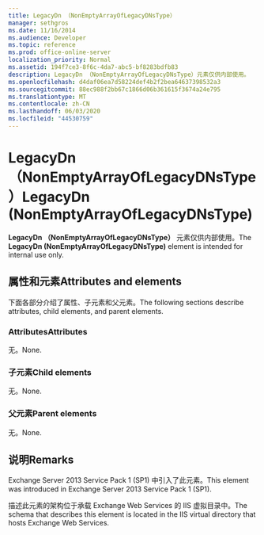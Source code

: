 ```yaml
---
title: LegacyDn （NonEmptyArrayOfLegacyDNsType）
manager: sethgros
ms.date: 11/16/2014
ms.audience: Developer
ms.topic: reference
ms.prod: office-online-server
localization_priority: Normal
ms.assetid: 194f7ce3-8f6c-4da7-abc5-bf8283bdfb83
description: LegacyDn （NonEmptyArrayOfLegacyDNsType）元素仅供内部使用。
ms.openlocfilehash: d4daf06ea7d58224def4b2f2bea64637398532a3
ms.sourcegitcommit: 88ec988f2bb67c1866d06b361615f3674a24e795
ms.translationtype: MT
ms.contentlocale: zh-CN
ms.lasthandoff: 06/03/2020
ms.locfileid: "44530759"
---
```

# <a name="legacydn-nonemptyarrayoflegacydnstype"></a><span data-ttu-id="0b280-103">LegacyDn （NonEmptyArrayOfLegacyDNsType）</span><span class="sxs-lookup"><span data-stu-id="0b280-103">LegacyDn (NonEmptyArrayOfLegacyDNsType)</span></span>

<span data-ttu-id="0b280-104">**LegacyDn （NonEmptyArrayOfLegacyDNsType）** 元素仅供内部使用。</span><span class="sxs-lookup"><span data-stu-id="0b280-104">The **LegacyDn (NonEmptyArrayOfLegacyDNsType)** element is intended for internal use only.</span></span> 

## <a name="attributes-and-elements"></a><span data-ttu-id="0b280-105">属性和元素</span><span class="sxs-lookup"><span data-stu-id="0b280-105">Attributes and elements</span></span>

<span data-ttu-id="0b280-106">下面各部分介绍了属性、子元素和父元素。</span><span class="sxs-lookup"><span data-stu-id="0b280-106">The following sections describe attributes, child elements, and parent elements.</span></span>
  
### <a name="attributes"></a><span data-ttu-id="0b280-107">Attributes</span><span class="sxs-lookup"><span data-stu-id="0b280-107">Attributes</span></span>

<span data-ttu-id="0b280-108">无。</span><span class="sxs-lookup"><span data-stu-id="0b280-108">None.</span></span>
  
### <a name="child-elements"></a><span data-ttu-id="0b280-109">子元素</span><span class="sxs-lookup"><span data-stu-id="0b280-109">Child elements</span></span>

<span data-ttu-id="0b280-110">无。</span><span class="sxs-lookup"><span data-stu-id="0b280-110">None.</span></span>
  
### <a name="parent-elements"></a><span data-ttu-id="0b280-111">父元素</span><span class="sxs-lookup"><span data-stu-id="0b280-111">Parent elements</span></span>

<span data-ttu-id="0b280-112">无。</span><span class="sxs-lookup"><span data-stu-id="0b280-112">None.</span></span>
  
## <a name="remarks"></a><span data-ttu-id="0b280-113">说明</span><span class="sxs-lookup"><span data-stu-id="0b280-113">Remarks</span></span>

<span data-ttu-id="0b280-114">Exchange Server 2013 Service Pack 1 (SP1) 中引入了此元素。</span><span class="sxs-lookup"><span data-stu-id="0b280-114">This element was introduced in Exchange Server 2013 Service Pack 1 (SP1).</span></span>
  
<span data-ttu-id="0b280-115">描述此元素的架构位于承载 Exchange Web Services 的 IIS 虚拟目录中。</span><span class="sxs-lookup"><span data-stu-id="0b280-115">The schema that describes this element is located in the IIS virtual directory that hosts Exchange Web Services.</span></span>
  

